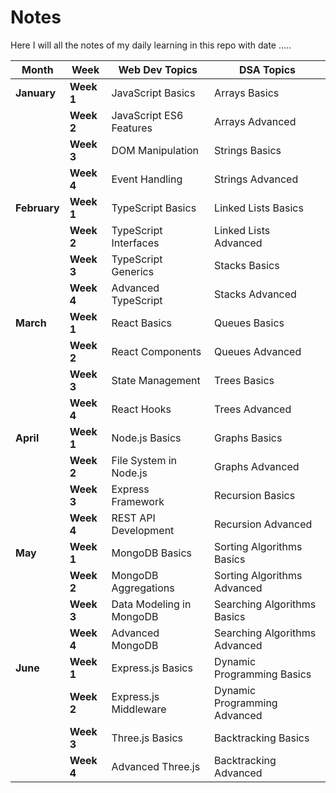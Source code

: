 # Notes
Here I will all the notes of my daily learning in this repo with date .....




| **Month**   | **Week**        | **Web Dev Topics**     | **DSA Topics**                    |
|------------|-----------------|------------------------|-----------------------------------|
| **January** | **Week 1**     | JavaScript Basics       | Arrays Basics                    |
|            | **Week 2**     | JavaScript ES6 Features | Arrays Advanced                  |
|            | **Week 3**     | DOM Manipulation        | Strings Basics                   |
|            | **Week 4**     | Event Handling          | Strings Advanced                 |
| **February**| **Week 1**     | TypeScript Basics       | Linked Lists Basics              |
|            | **Week 2**     | TypeScript Interfaces   | Linked Lists Advanced            |
|            | **Week 3**     | TypeScript Generics     | Stacks Basics                    |
|            | **Week 4**     | Advanced TypeScript     | Stacks Advanced                  |
| **March**   | **Week 1**     | React Basics            | Queues Basics                    |
|            | **Week 2**     | React Components        | Queues Advanced                  |
|            | **Week 3**     | State Management        | Trees Basics                     |
|            | **Week 4**     | React Hooks             | Trees Advanced                   |
| **April**   | **Week 1**     | Node.js Basics          | Graphs Basics                    |
|            | **Week 2**     | File System in Node.js  | Graphs Advanced                  |
|            | **Week 3**     | Express Framework       | Recursion Basics                 |
|            | **Week 4**     | REST API Development    | Recursion Advanced               |
| **May**     | **Week 1**     | MongoDB Basics          | Sorting Algorithms Basics        |
|            | **Week 2**     | MongoDB Aggregations    | Sorting Algorithms Advanced      |
|            | **Week 3**     | Data Modeling in MongoDB| Searching Algorithms Basics      |
|            | **Week 4**     | Advanced MongoDB        | Searching Algorithms Advanced    |
| **June**    | **Week 1**     | Express.js Basics       | Dynamic Programming Basics       |
|            | **Week 2**     | Express.js Middleware   | Dynamic Programming Advanced     |
|            | **Week 3**     | Three.js Basics         | Backtracking Basics              |
|            | **Week 4**     | Advanced Three.js       | Backtracking Advanced            |
